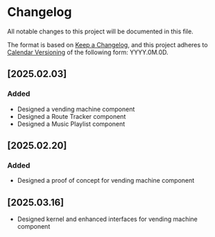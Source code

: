 # Changelog

All notable changes to this project will be documented in this file.

The format is based on [Keep a Changelog](https://keepachangelog.com/en/1.1.0/),
and this project adheres to [Calendar Versioning](https://calver.org/) of
the following form: YYYY.0M.0D.

## [2025.02.03]

### Added

- Designed a vending machine component
- Designed a Route Tracker component
- Designed a Music Playlist component

## [2025.02.20]

### Added

- Designed a proof of concept for vending machine component

## [2025.03.16]

- Designed kernel and enhanced interfaces for vending machine component
